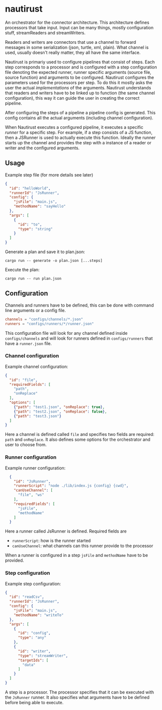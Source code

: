 # nautirust

An orchestrator for the connector architecture.
This architecture defines processors that take input.
Input can be many things, mostly configuration stuff, streamReaders and streamWriters.

Readers and writers are connectors that use a channel to forward messages in some serialization (json, turtle, xml, plain).
What channel is used, usually doesn't really matter, they all have the same interface. 

Nautirust is primariy used to configure pipelines that consist of steps.
Each step corresponds to a processor and is configured with a step configuration file denoting the expected runner, runner specific arguments (source file, source function) and arguments to be configured.
Nautirust configures the parameters used for the processors per step. To do this it mostly asks the user the actual _implementations_ of the arguments.
Nautirust understands that readers and writers have to be linked up to function (the same channel configuration), this way it can guide the user in creating the correct pipeline.

After configuring the steps of a pipeline a pipeline config is generated. This config contains all the actual arguments (including channel configuration).

When Nautirust executes a configured pipeline, it executes a specific _runner_ for a specific step.
For example, if a step consists of a JS function, then a JSRunner is used to actually execute this function.
Ideally the runner starts up the channel and provides the step with a instance of a reader or writer and the configured arguments.

## Usage

Example step file (for more details see later)
```json
{
  "id": "helloWorld",
  "runnerId": "JsRunner",
  "config": {
    "jsFile": "main.js",
    "methodName": "sayHello"
  },
  "args": [
    {
      "id": "to",
      "type": "string"
    }
  ]
}
```

Generate a plan and save it to plan.json:
```
cargo run -- generate -o plan.json [...steps]
```


Execute the plan:
```
cargo run -- run plan.json
```


## Configuration

Channels and runners have to be defined, this can be done with command line arguments or a config file.
```toml
channels = "configs/channels/*.json"
runners = "configs/runners/*/runner.json"
```

This configuration file will look for any channel defined inside `configs/channels` and will
look for runners defined in `configs/runners` that have a `runner.json` file.

### Channel configuration

Example channel configuration:
```json
{
  "id": "file",
  "requiredFields": [
    "path",
    "onReplace"
  ],
  "options": [
    {"path": "test1.json", "onReplace": true},
    {"path": "test2.json", "onReplace": false},
    {"path": "test3.json"}
  ]
}
```

Here a channel is defined called `file` and specifies two fields are required: `path` and `onReplace`.
It also defines some options for the orchestrator and user to choose from.

### Runner configuration

Example runner configuration:
```json
  {
    "id": "JsRunner",
    "runnerScript": "node ./lib/index.js {config} {cwd}",
    "canUseChannel": [
      "file", "ws"
    ],
    "requiredFields": [
      "jsFile",
      "methodName"
    ]
  }
```

Here a runner called JsRunner is defined. Required fields are
- `runnerScript`: how is the runner started
- `canUseChannel`: what channels can this runner provide to the processor

When a runner is configured in a step `jsFile` and `methodName` have to be provided.


### Step configuration

Example step configuration:
```json
{
  "id": "readCsv",
  "runnerId": "JsRunner",
  "config": {
    "jsFile": "main.js",
    "methodName": "writeTo"
  },
  "args": [
    {
      "id": "config",
      "type": "any"
    },
    {
      "id": "writer",
      "type": "streamWriter",
      "targetIds": [
        "data"
      ]
    }
  ]
}
```

A step is a processor. The processor specifies that it can be executed with the `JsRunner` runner.
It also specifies what arguments have to be defined before being able to execute.

